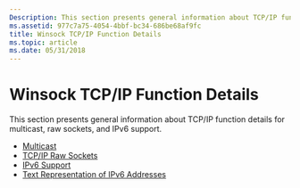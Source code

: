 ```yaml
---
Description: This section presents general information about TCP/IP function details for multicast, raw sockets, and IPv6 support.MulticastTCP/IP Raw SocketsIPv6 SupportText Representation of IPv6 Addresses
ms.assetid: 977c7a75-4054-4bbf-bc34-686be68af9fc
title: Winsock TCP/IP Function Details
ms.topic: article
ms.date: 05/31/2018
---
```


# Winsock TCP/IP Function Details

This section presents general information about TCP/IP function details for multicast, raw sockets, and IPv6 support.

-   [Multicast](multicast-2.md)
-   [TCP/IP Raw Sockets](tcp-ip-raw-sockets-2.md)
-   [IPv6 Support](ipv6-support-2.md)
-   [Text Representation of IPv6 Addresses](text-representation-of-ipv6-addresses-2.md)

 

 



